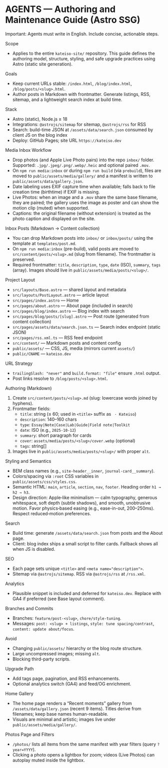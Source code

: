 # AGENTS — Authoring and Maintenance Guide (Astro SSG)

Important: Agents must write in English. Include concise, actionable steps.

Scope
- Applies to the entire `kateiso-site/` repository. This guide defines the authoring model, structure, styling, and safe upgrade practices using Astro (static site generation).

Goals
- Keep current URLs stable: `/index.html`, `/blog/index.html`, `/blog/posts/<slug>.html`.
- Author posts in Markdown with frontmatter. Generate listings, RSS, sitemap, and a lightweight search index at build time.

Stack
- Astro (static), Node.js ≥ 18
- Integrations: `@astrojs/sitemap` for sitemap, `@astrojs/rss` for RSS
- Search: build-time JSON at `/assets/data/search.json` consumed by client JS on the blog index
- Deploy: GitHub Pages; site URL `https://kateiso.dev`

Media Inbox Workflow
- Drop photos (and Apple Live Photo pairs) into the repo `inbox/` folder. Supported: `.jpg/.jpeg/.png/.webp/.heic` and optional paired `.mov`.
- On `npm run media:inbox` or during `npm run build` (via `prebuild`), files are moved to `public/assets/media/gallery/` and a manifest is written to `public/assets/data/gallery.json`.
- Date labeling uses EXIF capture time when available; falls back to file creation time (birthtime) if EXIF is missing.
- Live Photos: when an image and a `.mov` share the same base filename, they are paired; the gallery uses the image as poster and can show the motion clip (muted) when supported.
- Captions: the original filename (without extension) is treated as the photo caption and displayed on the site.

Inbox Posts (Markdown → Content collection)
- You can drop Markdown posts into `inbox/` or `inbox/posts/` using the template at `templates/post.md`.
- On `npm run media:inbox` (pre-build), valid posts are moved to `src/content/posts/<slug>.md` (slug from filename). The frontmatter is preserved.
- Required frontmatter: `title`, `description`, `type`, `date` (ISO), `summary`, `tags` (array). Images should live in `public/assets/media/posts/<slug>/`.

Project Layout
- `src/layouts/Base.astro` — shared layout and metadata
- `src/layouts/PostLayout.astro` — article layout
- `src/pages/index.astro` — Home
- `src/pages/about.astro` — About page (included in search)
- `src/pages/blog/index.astro` — Blog index with search
- `src/pages/blog/posts/[slug].astro` — Post route (generated from content collection)
- `src/pages/assets/data/search.json.ts` — Search index endpoint (static JSON)
- `src/pages/rss.xml.ts` — RSS feed endpoint
- `src/content/` — Markdown posts and content config
- `public/assets/` — CSS, JS, media (mirrors current `assets/`)
- `public/CNAME` — `kateiso.dev`

URL Strategy
- `trailingSlash: "never"` and `build.format: "file"` ensure `.html` output.
- Post links resolve to `/blog/posts/<slug>.html`.

Authoring (Markdown)
1) Create `src/content/posts/<slug>.md` (slug: lowercase words joined by hyphens).
2) Frontmatter fields:
   - `title`: string (≤ 60; used in `<title>` suffix as ` · Kateiso`)
   - `description`: 140–160 chars
   - `type`: `Essay|Note|Case|Lab|Guide|Field note|Toolkit`
   - `date`: ISO (e.g., `2025-10-12`)
   - `summary`: short paragraph for cards
   - `cover`: `assets/media/posts/<slug>/cover.webp` (optional)
   - `tags`: string[]
3) Images live in `public/assets/media/posts/<slug>/` with proper `alt`.

Styling and Semantics
- BEM class names (e.g., `site-header__inner`, `journal-card__summary`).
- Colors/spacing via `:root` CSS variables in `public/assets/css/styles.css`.
- Semantic HTML: `main`, `article`, `section`, `nav`, `footer`. Heading order `h1 → h2 → h3`.
 - Design direction: Apple‑like minimalism — calm typography, generous whitespace, soft depth (subtle shadows), and smooth, unobtrusive motion. Favor physics‑based easing (e.g., ease-in-out, 200–250ms). Respect reduced‑motion preferences.

Search
- Build time: generate `/assets/data/search.json` from posts and the About page.
- Client: blog index ships a small script to filter cards. Fallback shows all when JS is disabled.

SEO
- Each page sets unique `<title>` and `<meta name="description">`.
- Sitemap via `@astrojs/sitemap`. RSS via `@astrojs/rss` at `/rss.xml`.

Analytics
- Plausible snippet is included and deferred for `kateiso.dev`. Replace with GA4 if preferred (see Base layout comment).

Branches and Commits
- Branches: `feature/post-<slug>`, `chore/style-tuning`.
- Messages: `post: <slug> + listings`, `style: tune spacing/contrast`, `content: update about/focus`.

Avoid
- Changing `public/assets/` hierarchy or the blog route structure.
- Large uncompressed images; missing `alt`.
- Blocking third-party scripts.

Upgrade Path
- Add tags page, pagination, and RSS enhancements.
- Optional analytics switch (GA4) and feed/OG enrichment.

Home Gallery
- The home page renders a “Recent moments” gallery from `/assets/data/gallery.json` (recent 9 items). Titles derive from filenames; keep base names human-readable.
- Visuals are minimal and artistic; images live under `public/assets/media/gallery/`.

Photos Page and Filters
- `/photos/` lists all items from the same manifest with year filters (query `?year=YYYY`).
- Clicking a photo opens a lightbox for zoom; videos (Live Photos) can autoplay muted inside the lightbox.
